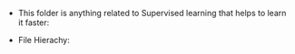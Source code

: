 * This folder is anything related to Supervised learning that helps to learn it faster:

* File Hierachy:
    